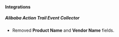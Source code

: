 
#### Integrations
##### Alibaba Action Trail Event Collector
- Removed **Product Name** and **Vendor Name** fields.
